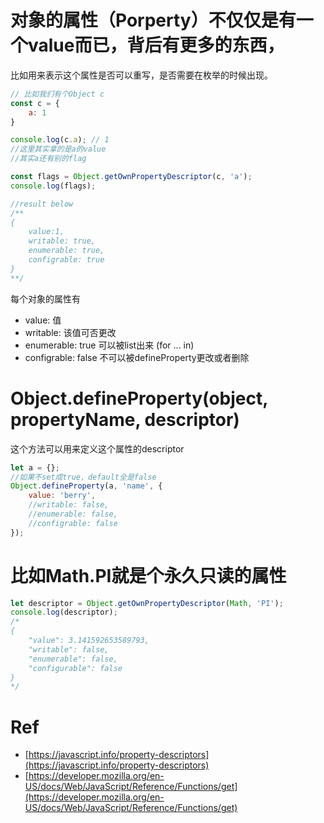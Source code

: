 # 对象的属性（Porperty）不仅仅是有一个value而已，背后有更多的东西，
比如用来表示这个属性是否可以重写，是否需要在枚举的时候出现。
```javascript
// 比如我们有个Object c
const c = {
	a: 1
}

console.log(c.a); // 1
//这里其实拿的是a的value
//其实a还有别的flag

const flags = Object.getOwnPropertyDescriptor(c, 'a');
console.log(flags);

//result below
/**
{
	value:1,
	writable: true,
	enumerable: true,
	configrable: true	
}		
**/
```
每个对象的属性有
- value: 值
- writable: 该值可否更改
- enumerable: true 可以被list出来 (for ... in)
- configrable: false 不可以被defineProperty更改或者删除

# Object.defineProperty(object, propertyName, descriptor)
这个方法可以用来定义这个属性的descriptor
```javascript
let a = {};
//如果不set成true，default全是false
Object.defineProperty(a, 'name', {
	value: 'berry',
	//writable: false,
	//enumerable: false,
	//configrable: false	
});
```

# 比如Math.PI就是个永久只读的属性
```javascript
let descriptor = Object.getOwnPropertyDescriptor(Math, 'PI');
console.log(descriptor);
/*
{
	"value": 3.141592653589793,
	"writable": false,
	"enumerable": false,
	"configurable": false
}
*/
```

# Ref
- [https://javascript.info/property-descriptors](https://javascript.info/property-descriptors)
- [https://developer.mozilla.org/en-US/docs/Web/JavaScript/Reference/Functions/get](https://developer.mozilla.org/en-US/docs/Web/JavaScript/Reference/Functions/get)